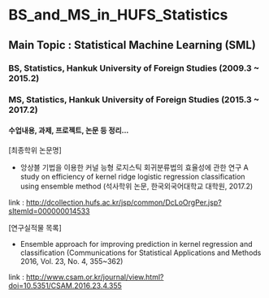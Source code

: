 # BS_and_MS_in_HUFS_Statistics
## Main Topic : Statistical Machine Learning (SML)

### BS, Statistics, Hankuk University of Foreign Studies (2009.3 ~ 2015.2) 
### MS, Statistics, Hankuk University of Foreign Studies (2015.3 ~ 2017.2)

#### 수업내용, 과제, 프로젝트, 논문 등 정리...

[최종학위 논문명]

- 앙상블 기법을 이용한 커널 능형 로지스틱 회귀분류법의 효율성에 관한 연구 
A study on efficiency of kernel ridge logistic regression classification using ensemble method
(석사학위 논문, 한국외국어대학교 대학원, 2017.2)

link : http://dcollection.hufs.ac.kr/jsp/common/DcLoOrgPer.jsp?sItemId=000000014533

[연구실적물 목록]

- Ensemble approach for improving prediction in kernel regression and classification 
(Communications for Statistical Applications and Methods 2016, Vol. 23, No. 4, 355~362)

link : http://www.csam.or.kr/journal/view.html?doi=10.5351/CSAM.2016.23.4.355

